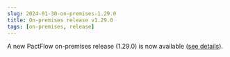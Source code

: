 ```yaml
---
slug: 2024-01-30-on-premises-1.29.0
title: On-premises release v1.29.0
tags: [on-premises, release]
---
```


A new PactFlow on-premises release (1.29.0) is now available ([see details](/docs/on-premises/releases/1.29.0)).

